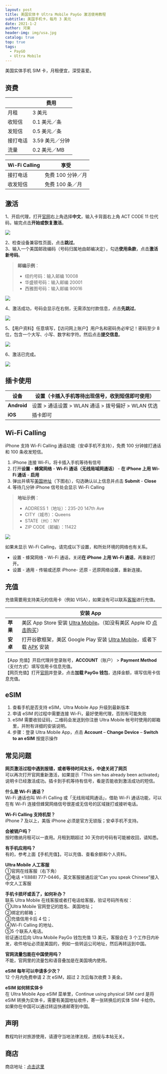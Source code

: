 ```yaml
---
layout: post
title: 美国实体卡 Ultra Mobile PayGo 激活使用教程
subtitle: 美国手机卡，每月 3 美元
date: 2021-1-2
author: 河東
header-img: img/usa.jpg
catalog: true
top: true
tags:
  - PayGO
  - Ultra Mobile
---
```


美国实体手机 SIM 卡，月租便宜，深受喜爱。

## 资费

|  | 费用 | 
|---|---|
| 月租 | 3 美元 |  
| 收短信 | 0.1 美元／条 |  
| 发短信 | 0.5 美元／条 |  
| 接打电话 | 3.59 美元／分钟 |  
| 流量 | 0.2 美元／MB |  

| Wi-Fi Calling | 享受 | 
|---|---|
| 接打电话 | 免费 100 分钟／月 |
| 收发短信 | 免费 100 条／月 |


## 激活
1、开启代理，打开[官网](https://my.ultramobile.com/paygo/activation)右上角选择**中文**，输入卡背面右上角 ACT CODE 11 位代码，输完点击**开始或恢复激活**。

![](https://i.imgur.com/v3hdUjF.png)

2、检查设备兼容性页面，点击**跳过**。\
3、输入一个美国邮政编码（号码归属地由邮编决定），勾选**使用条款**，点击**激活新号码**。

>**邮编示例**：
>- 纽约号码：输入邮编 10008
>- 华盛顿号码：输入邮编 20001
>- 西雅图号码：输入邮编 90016

![](https://i.imgur.com/fJEx4vH.png)

4、激活成功，号码会显示在右侧，无需添加付款信息，点击**先跳过**。

![](https://i.imgur.com/ET05Fz4.png)

5、【用户资料】任意填写，【访问网上账户】用户名和密码务必牢记！密码至少 8 位，包含一个大写、小写、数字和字符。然后点击**提交信息**。

![](https://i.imgur.com/VZOvijw.png)

6、激活已完成。

![](https://i.imgur.com/PHL1Emr.png)


## 插卡使用

| 设备 | 设置（卡插入手机等待出现信号，收到短信即可使用） |  
|---|---|
| **Android** | 设置 > 通话设置 > WLAN 通话 > 拨号偏好 > WLAN 优选 |  
| **iOS** | 插卡即可| 


## Wi-Fi Calling

iPhone 支持 Wi-Fi Calling 通话功能（安卓手机不支持），免费 100 分钟接打通话和 100 条收发短信。

1. iPhone 连接 Wi-Fi，将卡插入手机等待有信号
2. 打开**设置** - **蜂窝网络** - **Wi-Fi 通话（无线局域网通话）** - **在 iPhone 上用 Wi-Fi 通话** - **启用**
3. 弹出并填写[美国地址](https://www.google.com/maps)（下图右），勾选确认以上信息并点击 **Submit** - **Close**
4. 等待几分钟 iPhone 信号处会显示 Wi-Fi Calling

>**地址示例**：
>- ADDRESS 1（地址）：235-20 147th Ave
>- CITY（城市）：Queens
>- STATE（州）：NY
>- ZIP CODE（邮编）：11422

![](https://i.imgur.com/7txbPjG.jpg)

如果未显示 Wi-Fi Calling，请完成以下设置，和所处环境的网络也有关系。
- 设置 - 蜂窝网络 - Wi-Fi 通话，关闭**在 iPhone 上用 Wi-Fi 通话**，再重新打开。
- 设置 - 通用 - 传输或还原 iPhone- 还原 - 还原网络设置，重新连接。


## 充值

充值需要用支持美元的信用卡（例如 VISA），如果没有可以联系[客服](https://ssnhd.github.io/2023/03/19/store/)进行充值。

|  | 安装 App |  
|---|---|
| **苹果** | 美区 App Store 安装 [Ultra Mobile](https://apps.apple.com/us/app/ultra-mobile/id1463041935?l=zh)。（如没有美区 Apple ID [点击购买](https://github.com/ssnhd/googlevoice)） | 
| **安卓** | 打开谷歌框架，美区 Google Play 安装 [Ultra Mobile](https://play.google.com/store/apps/details?id=com.uvnv.ultramobile)，或者下载 [APK](https://apkpure.com/cn/ultra-mobile/com.uvnv.ultramobile) 安装 |

【App 充值】开启代理并登录账号，**ACCOUNT**（账户） > **Payment Method**（支付方式）填写信用卡信息充值。\
【网页充值】打开[官网](https://my.ultramobile.com/account/paygo)并登录，点击**加载 PayGo 钱包**，选择金额，填写信用卡信息充值。

## eSIM

1. 查看手机是否支持 eSIM，Ultra Mobile App 升级到最新版本
2. 申请 eSIM 的过程中需要连接 Wi-Fi，最好使用代理，否则有可能失败
3. eSIM 需要收验证码，二维码会发送到你注册 Ultra Mobile 帐号时使用的邮箱里，并附有详细的安装说明。
4. 步骤：登录 Ultra Mobile App，点击 **Account** – **Change Device** – **Switch to an eSIM** 按提示操作


## 常见问题
**网页激活过程中遇到报错，或者等待时间太长，中途关闭了网页**\
可以再次打开官网重新激活，如果提示「This sim has already been activated」说明卡已经激活成功。插卡到手机等待有信号，看是否能收到激活成功的短信。

**什么是 Wi-Fi 通话？**\
Wi-Fi 通话也叫 Wi-Fi Calling 或「无线局域网通话」，借助 Wi-Fi 通话功能，可以在有 Wi-Fi 连接但蜂窝网络信号很差或无信号的区域拨打或接听电话。

**Wi-Fi Calling 支持机型？**\
iPhone 7 及以上，美版 iPhone 必须是官方无锁版；安卓手机不支持。

**会被销户吗？**\
按时缴纳月租可以一直用。月租到期超过 30 天你的号码有可能被收回，请知悉。

**有手机应用吗？**\
有的，参考上面【手机充值】。可以充值、查看余额和个人资料。

**Ultra Mobile 人工客服**\
①官网在线客服（右下角）\
②电话 +1(888) 777-0446，英文客服接通后说“Can you speak Chinese”接入中文人工客服

**手机卡损坏或丢了，如何补办？**\
联系 Ultra Mobile 在线客服或者打电话给客服，验证号码所有权：\
①Ultra Mobile 官网登记的姓名、美国地址；\
②绑定的邮箱；\
③充值信用卡后 4 位；\
④Wi-Fi Calling 的地址、\
⑤5 个联系人电话。\
验证通过后向 Ultra Mobile PayGo 钱包充值 13 美元，客服会在 3 个工作日内补发，收件地址必须是美国的，例如一些转运公司地址，然后再转运到中国。

**官网流量包能在中国使用吗？**\
不能，官网里的流量包和语音叠加是在美国境内使用。

**eSIM 每年可以申请多少次？**\
12 个月内免费申请 2 次 eSIM，超过 2 次后每次收费 3 美金。

**eSIM 如何转实体卡**\
在 Ultra Mobile App eSIM 菜单里，Continue using physical SIM card 是将 eSIM 转换为实体卡，需要有美国地址收件，寄一张转换后的实体 SIM 卡给你。如果你在中国可以通过转运快递邮寄到中国。

## 声明

教程均针对旅游使用，请遵守当地法律法规，违规与本帖无关。

## 商店

商店地址：[点击这里](https://ssnhd.github.io/2023/03/19/store/)
